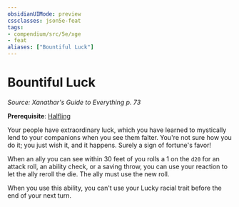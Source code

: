 ```yaml
---
obsidianUIMode: preview
cssclasses: json5e-feat
tags:
- compendium/src/5e/xge
- feat
aliases: ["Bountiful Luck"]
---
```

# Bountiful Luck
*Source: Xanathar's Guide to Everything p. 73*  

**Prerequisite**: [Halfling](/2-Mechanics/CLI/races/halfling.md)

Your people have extraordinary luck, which you have learned to mystically lend to your companions when you see them falter. You're not sure how you do it; you just wish it, and it happens. Surely a sign of fortune's favor!

When an ally you can see within 30 feet of you rolls a 1 on the `d20` for an attack roll, an ability check, or a saving throw, you can use your reaction to let the ally reroll the die. The ally must use the new roll.

When you use this ability, you can't use your Lucky racial trait before the end of your next turn.